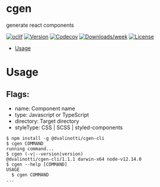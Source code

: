 cgen
====

generate react components

[![oclif](https://img.shields.io/badge/cli-oclif-brightgreen.svg)](https://oclif.io)
[![Version](https://img.shields.io/npm/v/cgen.svg)](https://npmjs.org/package/cgen)
[![Codecov](https://codecov.io/gh/dan-valinotti/cgen-cli/branch/master/graph/badge.svg)](https://codecov.io/gh/dan-valinotti/cgen-cli)
[![Downloads/week](https://img.shields.io/npm/dw/cgen.svg)](https://npmjs.org/package/cgen)
[![License](https://img.shields.io/npm/l/cgen.svg)](https://github.com/dan-valinotti/cgen-cli/blob/master/package.json)

<!-- toc -->
* [Usage](#usage)
<!-- tocstop -->
# Usage
## Flags:
* name: Component name
* type: Javascript or TypeScript
* directory: Target directory
* styleType: CSS | SCSS | styled-components
<!-- usage -->
```sh-session
$ npm install -g @dvalinotti/cgen-cli
$ cgen COMMAND
running command...
$ cgen (-v|--version|version)
@dvalinotti/cgen-cli/1.1.1 darwin-x64 node-v12.14.0
$ cgen --help [COMMAND]
USAGE
  $ cgen COMMAND
...
```
<!-- usagestop -->

